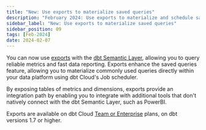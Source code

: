 ```yaml
---
title: "New: Use exports to materialize saved queries"
description: "February 2024: Use exports to materialize and schedule saved queries with dbt Cloud, and integrate with additional tools."
sidebar_label: "New: Use exports to materialize saved queries"
sidebar_position: 09
tags: [Feb-2024]
date: 2024-02-07
---
```


You can now use [exports](/docs/use-dbt-semantic-layer/exports) with the [dbt Semantic Layer](/docs/use-dbt-semantic-layer/dbt-sl), allowing you to query reliable metrics and fast data reporting. Exports enhance the saved queries feature, allowing you to materialize commonly used queries directly within your data platform using dbt Cloud's Job scheduler.

By exposing tables of metrics and dimensions, exports provide an integration path by enabling you to integrate with additional tools that don't natively connect with the dbt Semantic Layer, such as PowerBI.

Exports are available on dbt Cloud [Team or Enterprise](https://www.getdbt.com/pricing/) plans, on dbt versions 1.7 or higher.

<Lightbox src="/img/docs/dbt-cloud/semantic-layer/deploy_exports.jpg" width="90%" title="Adding --include-saved-query to the dbt build command in your job execution settings." />
